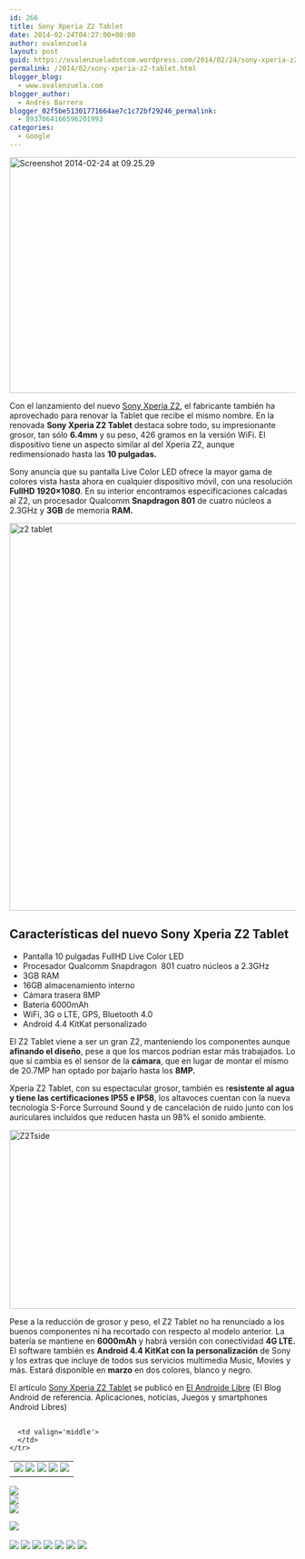 ```yaml
---
id: 266
title: Sony Xperia Z2 Tablet
date: 2014-02-24T04:27:00+00:00
author: ovalenzuela
layout: post
guid: https://ovalenzueladotcom.wordpress.com/2014/02/24/sony-xperia-z2-tablet
permalink: /2014/02/sony-xperia-z2-tablet.html
blogger_blog:
  - www.ovalenzuela.com
blogger_author:
  - Andrés Barrera
blogger_02f5be51301771664ae7c1c72bf29246_permalink:
  - 8937064166596201993
categories:
  - Google
---
```

[<img class="aligncenter size-full wp-image-128478" alt="Screenshot 2014-02-24 at 09.25.29" src="http://www.elandroidelibre.com/wp-content/uploads/2014/02/Screenshot-2014-02-24-at-09.25.29.png" width="632" height="415" />](http://www.elandroidelibre.com/wp-content/uploads/2014/02/Screenshot-2014-02-24-at-09.25.29.png)

Con el lanzamiento del nuevo <a title="Sony Xperia Z2" href="http://www.elandroidelibre.com/2014/02/sony-xperia-z2.html" target="_blank">Sony Xperia Z2</a>, el fabricante también ha aprovechado para renovar la Tablet que recibe el mismo nombre. En la renovada **Sony Xperia Z2 Tablet** destaca sobre todo, su impresionante grosor, tan sólo **6.4mm** y su peso, 426 gramos en la versión WiFi. El dispositivo tiene un aspecto similar al del Xperia Z2, aunque redimensionado hasta las **10 pulgadas.**

Sony anuncia que su pantalla Live Color LED ofrece la mayor gama de colores vista hasta ahora en cualquier dispositivo móvil, con una resolución **FullHD 1920×1080**. En su interior encontramos especificaciones calcadas al Z2, un procesador Qualcomm **Snapdragon 801** de cuatro núcleos a 2.3GHz y **3GB** de memoria **RAM.**

[<img class="aligncenter size-full wp-image-128475" alt="z2 tablet" src="http://www.elandroidelibre.com/wp-content/uploads/2014/02/z2-tablet.jpg" width="1023" height="682" />](http://www.elandroidelibre.com/wp-content/uploads/2014/02/z2-tablet.jpg)

## Características del nuevo Sony Xperia Z2 Tablet

  * Pantalla 10 pulgadas FullHD Live Color LED
  * Procesador Qualcomm Snapdragon  801 cuatro núcleos a 2.3GHz
  * 3GB RAM
  * 16GB almacenamiento interno
  * Cámara trasera 8MP
  * Batería 6000mAh
  * WiFi, 3G o LTE, GPS, Bluetooth 4.0
  * Android 4.4 KitKat personalizado

El Z2 Tablet viene a ser un gran Z2, manteniendo los componentes aunque **afinando el diseño**, pese a que los marcos podrían estar más trabajados. Lo que sí cambia es el sensor de la **cámara**, que en lugar de montar el mismo de 20.7MP han optado por bajarlo hasta los **8MP.**

Xperia Z2 Tablet, con su espectacular grosor, también es r**esistente al agua y tiene las certificaciones IP55 e IP58**, los altavoces cuentan con la nueva tecnología S-Force Surround Sound y de cancelación de ruido junto con los auriculares incluidos que reducen hasta un 98% el sonido ambiente.

[<img class="aligncenter size-full wp-image-128476" alt="Z2Tside" src="http://www.elandroidelibre.com/wp-content/uploads/2014/02/Z2Tside.jpg" width="620" height="315" />](http://www.elandroidelibre.com/wp-content/uploads/2014/02/Z2Tside.jpg)

Pese a la reducción de grosor y peso, el Z2 Tablet no ha renunciado a los buenos componentes ni ha recortado con respecto al modelo anterior. La batería se mantiene en **6000mAh** y habrá versión con conectividad **4G LTE.** El software también es **Android 4.4 KitKat con la personalización** de Sony y los extras que incluye de todos sus servicios multimedia Music, Movies y más. Estará disponible en **marzo** en dos colores, blanco y negro.

El artículo [Sony Xperia Z2 Tablet](http://www.elandroidelibre.com/2014/02/sony-xperia-z2-tablet.html) se publicó en [El Androide Libre](http://www.elandroidelibre.com) (El Blog Android de referencia. Aplicaciones, noticias, Juegos y smartphones Android Libres)


<img width="1" height="1" src="http://rss.feedsportal.com/c/34005/f/617036/s/37750304/sc/28/mf.gif" border="0" /> 

<div>
  <table border='0'>
    <tr>
      <td valign='middle'>
        <a href="http://share.feedsportal.com/share/twitter/?u=http%3A%2F%2Fwww.elandroidelibre.com%2F2014%2F02%2Fsony-xperia-z2-tablet.html&t=Sony+Xperia+Z2+Tablet" target="_blank"><img src="http://res3.feedsportal.com/social/twitter.png" border="0" /></a> <a href="http://share.feedsportal.com/share/facebook/?u=http%3A%2F%2Fwww.elandroidelibre.com%2F2014%2F02%2Fsony-xperia-z2-tablet.html&t=Sony+Xperia+Z2+Tablet" target="_blank"><img src="http://res3.feedsportal.com/social/facebook.png" border="0" /></a> <a href="http://share.feedsportal.com/share/linkedin/?u=http%3A%2F%2Fwww.elandroidelibre.com%2F2014%2F02%2Fsony-xperia-z2-tablet.html&t=Sony+Xperia+Z2+Tablet" target="_blank"><img src="http://res3.feedsportal.com/social/linkedin.png" border="0" /></a> <a href="http://share.feedsportal.com/share/gplus/?u=http%3A%2F%2Fwww.elandroidelibre.com%2F2014%2F02%2Fsony-xperia-z2-tablet.html&t=Sony+Xperia+Z2+Tablet" target="_blank"><img src="http://res3.feedsportal.com/social/googleplus.png" border="0" /></a> <a href="http://share.feedsportal.com/share/email/?u=http%3A%2F%2Fwww.elandroidelibre.com%2F2014%2F02%2Fsony-xperia-z2-tablet.html&t=Sony+Xperia+Z2+Tablet" target="_blank"><img src="http://res3.feedsportal.com/social/email.png" border="0" /></a>
      </td>
      
      <td valign='middle'>
      </td>
    </tr>
  </table>
</div>

[<img src="http://da.feedsportal.com/r/186530946718/u/49/f/617036/c/34005/s/37750304/sc/28/rc/1/rc.img" border="0" />](http://da.feedsportal.com/r/186530946718/u/49/f/617036/c/34005/s/37750304/sc/28/rc/1/rc.htm)  
[<img src="http://da.feedsportal.com/r/186530946718/u/49/f/617036/c/34005/s/37750304/sc/28/rc/2/rc.img" border="0" />](http://da.feedsportal.com/r/186530946718/u/49/f/617036/c/34005/s/37750304/sc/28/rc/2/rc.htm)  
[<img src="http://da.feedsportal.com/r/186530946718/u/49/f/617036/c/34005/s/37750304/sc/28/rc/3/rc.img" border="0" />](http://da.feedsportal.com/r/186530946718/u/49/f/617036/c/34005/s/37750304/sc/28/rc/3/rc.htm)

[<img src="http://da.feedsportal.com/r/186530946718/u/49/f/617036/c/34005/s/37750304/a2.img" border="0" />](http://da.feedsportal.com/r/186530946718/u/49/f/617036/c/34005/s/37750304/a2.htm)
<img width="1" height="1" src="http://pi.feedsportal.com/r/186530946718/u/49/f/617036/c/34005/s/37750304/a2t.img" border="0" /> 

<div>
  <a href="http://feeds.feedburner.com/~ff/elandroidelibre?a=xu0j7hnXaiI:gXT-SJAjkiw:ecdYMiMMAMM"><img src="http://feeds.feedburner.com/~ff/elandroidelibre?d=ecdYMiMMAMM" border="0" /></a> <a href="http://feeds.feedburner.com/~ff/elandroidelibre?a=xu0j7hnXaiI:gXT-SJAjkiw:V_sGLiPBpWU"><img src="http://feeds.feedburner.com/~ff/elandroidelibre?i=xu0j7hnXaiI:gXT-SJAjkiw:V_sGLiPBpWU" border="0" /></a> <a href="http://feeds.feedburner.com/~ff/elandroidelibre?a=xu0j7hnXaiI:gXT-SJAjkiw:7Q72WNTAKBA"><img src="http://feeds.feedburner.com/~ff/elandroidelibre?d=7Q72WNTAKBA" border="0" /></a> <a href="http://feeds.feedburner.com/~ff/elandroidelibre?a=xu0j7hnXaiI:gXT-SJAjkiw:dnMXMwOfBR0"><img src="http://feeds.feedburner.com/~ff/elandroidelibre?d=dnMXMwOfBR0" border="0" /></a> <a href="http://feeds.feedburner.com/~ff/elandroidelibre?a=xu0j7hnXaiI:gXT-SJAjkiw:yIl2AUoC8zA"><img src="http://feeds.feedburner.com/~ff/elandroidelibre?d=yIl2AUoC8zA" border="0" /></a> <a href="http://feeds.feedburner.com/~ff/elandroidelibre?a=xu0j7hnXaiI:gXT-SJAjkiw:qj6IDK7rITs"><img src="http://feeds.feedburner.com/~ff/elandroidelibre?d=qj6IDK7rITs" border="0" /></a> <a href="http://feeds.feedburner.com/~ff/elandroidelibre?a=xu0j7hnXaiI:gXT-SJAjkiw:I9og5sOYxJI"><img src="http://feeds.feedburner.com/~ff/elandroidelibre?d=I9og5sOYxJI" border="0" /></a>
</div>

<img src="http://feeds.feedburner.com/~r/elandroidelibre/~4/xu0j7hnXaiI" height="1" width="1" />